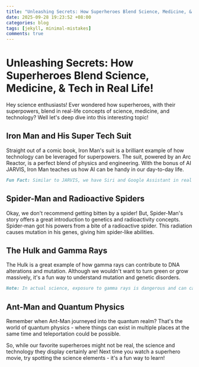 ```yaml
---
title: "Unleashing Secrets: How Superheroes Blend Science, Medicine, & Tech in Real Life!"
date: 2025-09-28 19:23:52 +08:00
categories: blog
tags: [jekyll, minimal-mistakes]
comments: true
---
```


# Unleashing Secrets: How Superheroes Blend Science, Medicine, & Tech in Real Life!

Hey science enthusiasts! Ever wondered how superheroes, with their superpowers, blend in real-life concepts of science, medicine, and technology? Well let's deep dive into this interesting topic!

## Iron Man and His Super Tech Suit

Straight out of a comic book, Iron Man's suit is a brilliant example of how technology can be leveraged for superpowers. The suit, powered by an Arc Reactor, is a perfect blend of physics and engineering. With the bonus of AI JARVIS, Iron Man teaches us how AI can be handy in our day-to-day life.

```markdown
Fun Fact: Similar to JARVIS, we have Siri and Google Assistant in real life!
```

## Spider-Man and Radioactive Spiders

Okay, we don't recommend getting bitten by a spider! But, Spider-Man's story offers a great introduction to genetics and radioactivity concepts. Spider-man got his powers from a bite of a radioactive spider. This radiation causes mutation in his genes, giving him spider-like abilities.

## The Hulk and Gamma Rays

The Hulk is a great example of how gamma rays can contribute to DNA alterations and mutation. Although we wouldn't want to turn green or grow massively, it's a fun way to understand mutation and genetic disorders.

```markdown
Note: In actual science, exposure to gamma rays is dangerous and can cause severe health issues.
```

## Ant-Man and Quantum Physics

Remember when Ant-Man journeyed into the quantum realm? That's the world of quantum physics - where things can exist in multiple places at the same time and teleportation could be possible.

So, while our favorite superheroes might not be real, the science and technology they display certainly are! Next time you watch a superhero movie, try spotting the science elements - it's a fun way to learn!